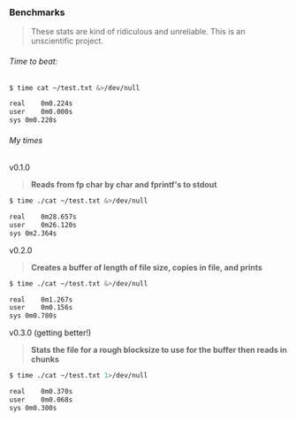 ### Benchmarks

> These stats are kind of ridiculous and unreliable. This is an unscientific project.

###### Time to beat:

```sh
$ time cat ~/test.txt &>/dev/null

real    0m0.224s
user    0m0.000s
sys 0m0.220s
```

###### My times

v0.1.0

> **Reads from fp char by char and fprintf's to stdout**

```sh
$ time ./cat ~/test.txt &>/dev/null

real    0m28.657s
user    0m26.120s
sys 0m2.364s
```

v0.2.0

> **Creates a buffer of length of file size, copies in file, and prints**

```sh
$ time ./cat ~/test.txt &>/dev/null

real    0m1.267s
user    0m0.156s
sys 0m0.780s
```

v0.3.0 (getting better!)

> **Stats the file for a rough blocksize to use for the buffer then reads in chunks**

```sh
$ time ./cat ~/test.txt 1>/dev/null

real    0m0.370s
user    0m0.068s
sys 0m0.300s
```
